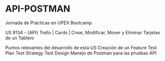 # API-POSTMAN
Jornada de Prácticas en UPEX Bootcamp 

US 9134 - {API} Trello | Cards | Crear, Modificar, Mover y Eliminar Tarjetas de un Tablero

Puntos relevantes del desarrollo de esta US
  Creación de un Feature Test Plan
    Test Strategy
      Test Design
        Manejo de Postman para las pruebas API
    


